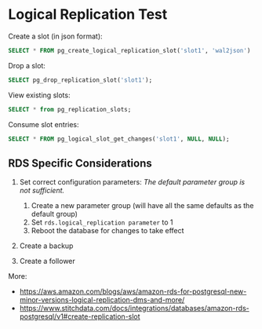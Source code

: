 # Logical Replication Test

Create a slot (in json format):

```sql
SELECT * FROM pg_create_logical_replication_slot('slot1', 'wal2json')
```

Drop a slot:

```sql
SELECT pg_drop_replication_slot('slot1');
```

View existing slots:

```sql
SELECT * from pg_replication_slots;
```

Consume slot entries:

```sql
SELECT * FROM pg_logical_slot_get_changes('slot1', NULL, NULL);
```

## RDS Specific Considerations

1. Set correct configuration parameters:
  _The default parameter group is not sufficient._

    1. Create a new parameter group (will have all the same defaults as the default group)
    2. Set `rds.logical_replication parameter` to 1
    3. Reboot the database for changes to take effect

2. Create a backup
3. Create a follower

More:
- https://aws.amazon.com/blogs/aws/amazon-rds-for-postgresql-new-minor-versions-logical-replication-dms-and-more/
- https://www.stitchdata.com/docs/integrations/databases/amazon-rds-postgresql/v1#create-replication-slot
